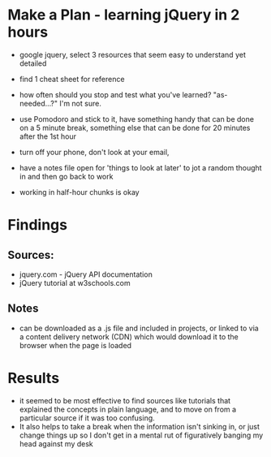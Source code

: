 # Make a Plan - learning jQuery in 2 hours

* google jquery, select 3 resources that seem easy to understand yet detailed
* find 1 cheat sheet for reference 

* how often should you stop and test what you've learned? "as-needed...?" I'm not sure.

* use Pomodoro and stick to it, have something handy that can be done on a 5 minute break, something else that can be done for 20 minutes after the 1st hour
* turn off your phone, don't look at your email, 
* have a notes file open for 'things to look at later' to jot a random thought in and then go back to work
* working in half-hour chunks is okay


# Findings

## Sources: 
* jquery.com - jQuery API documentation
* jQuery tutorial at w3schools.com

## Notes
* can be downloaded as a .js file and included in projects, or linked to via a content delivery network (CDN) which would download it to the browser when the page is loaded 







# Results

* it seemed to be most effective to find sources like tutorials that explained the concepts in plain language, and to move on from a particular source if it was too confusing. 
* It also helps to take a break when the information isn't sinking in, or just change things up so I don't get in a mental rut of figuratively banging my head against my desk


